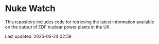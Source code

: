 # Nuke Watch

This repository includes code for retrieving the latest information available on the output of EDF nuclear power plants in the UK.

Last updated: 2025-03-24 02:59
